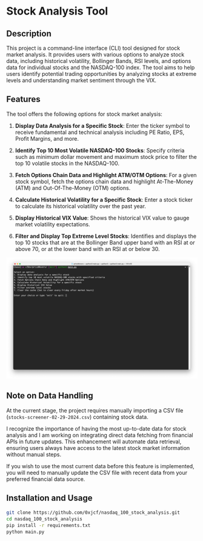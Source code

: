 # Stock Analysis Tool

## Description

This project is a command-line interface (CLI) tool designed for stock market analysis. It provides users with various options to analyze stock data, including historical volatility, Bollinger Bands, RSI levels, and options data for individual stocks and the NASDAQ-100 index. The tool aims to help users identify potential trading opportunities by analyzing stocks at extreme levels and understanding market sentiment through the VIX.

## Features

The tool offers the following options for stock market analysis:

1. **Display Data Analysis for a Specific Stock**: Enter the ticker symbol to receive fundamental and technical analysis including PE Ratio, EPS, Profit Margins, and more.

2. **Identify Top 10 Most Volatile NASDAQ-100 Stocks**: Specify criteria such as minimum dollar movement and maximum stock price to filter the top 10 volatile stocks in the NASDAQ-100.

3. **Fetch Options Chain Data and Highlight ATM/OTM Options**: For a given stock symbol, fetch the options chain data and highlight At-The-Money (ATM) and Out-Of-The-Money (OTM) options.

4. **Calculate Historical Volatility for a Specific Stock**: Enter a stock ticker to calculate its historical volatility over the past year.

5. **Display Historical VIX Value**: Shows the historical VIX value to gauge market volatility expectations.

6. **Filter and Display Top Extreme Level Stocks**: Identifies and displays the top 10 stocks that are at the Bollinger Band upper band with an RSI at or above 70, or at the lower band with an RSI at or below 30.


<img src="./terminal.png" width="800" alt="Terminal Screenshot">

## Note on Data Handling

At the current stage, the project requires manually importing a CSV file (`stocks-screener-02-29-2024.csv`) containing stock data.

I recognize the importance of having the most up-to-date data for stock analysis and I am working on integrating direct data fetching from financial APIs in future updates. This enhancement will automate data retrieval, ensuring users always have access to the latest stock market information without manual steps.

If you wish to use the most current data before this feature is implemented, you will need to manually update the CSV file with recent data from your preferred financial data source.

## Installation and Usage

```bash
git clone https://github.com/0xjcf/nasdaq_100_stock_analysis.git
cd nasdaq_100_stock_analysis
pip install -r requirements.txt
python main.py
